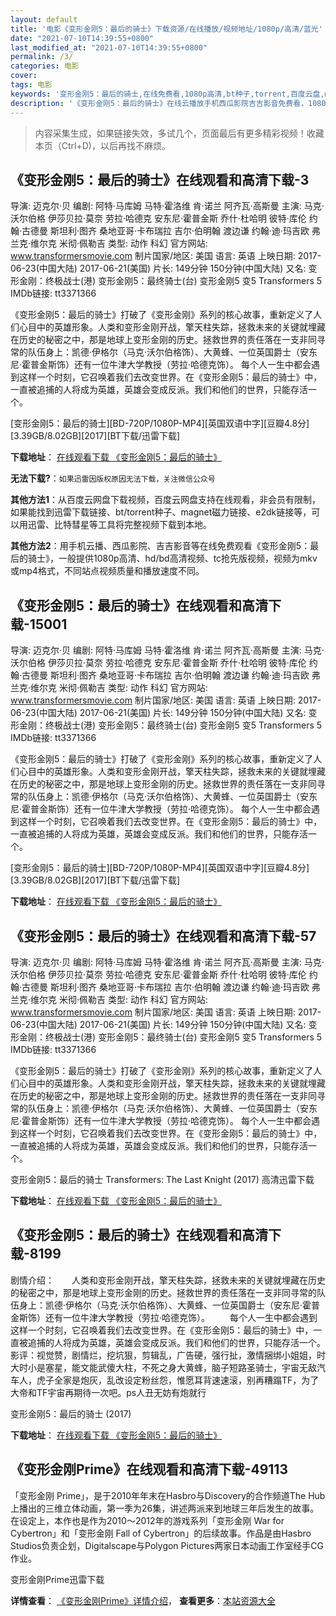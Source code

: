 ```yaml
---
layout: default
title: '电影《变形金刚5：最后的骑士》下载资源/在线播放/视频地址/1080p/高清/蓝光'
date: "2021-07-10T14:39:55+0800"
last_modified_at: "2021-07-10T14:39:55+0800"
permalink: /3/
categories: 电影
cover:
tags: 电影
keywords: '变形金刚5：最后的骑士,在线免费看,1080p高清,bt种子,torrent,百度云盘,magnet,磁力链,迅雷下载资源'
description: '《变形金刚5：最后的骑士》在线云播放手机西瓜影院吉吉影音免费看，1080p高清bd/hd未删减完整版和tc抢先枪版，mkv/mp4格式，附带bt/torrent种子、magnet/磁力链、百度云盘、网盘资源迅雷下载链接'
---
```


>内容采集生成，如果链接失效，多试几个，页面最后有更多精彩视频！收藏本页（Ctrl+D)，以后再找不麻烦。


## 《变形金刚5：最后的骑士》在线观看和高清下载-3

导演: 迈克尔·贝 编剧: 阿特·马库姆 马特·霍洛维 肯·诺兰 阿齐瓦·高斯曼 主演: 马克·沃尔伯格 伊莎贝拉·莫奈 劳拉·哈德克 安东尼·霍普金斯 乔什·杜哈明 彼特·库伦 约翰·古德曼 斯坦利·图齐 桑地亚哥·卡布瑞拉 吉尔·伯明翰 渡边谦 约翰·迪·玛吉欧 弗兰克·维尔克 米彻·佩勒吉 类型: 动作 科幻 官方网站: www.transformersmovie.com 制片国家/地区: 美国 语言: 英语 上映日期: 2017-06-23(中国大陆) 2017-06-21(美国) 片长: 149分钟 150分钟(中国大陆) 又名: 变形金刚：终极战士(港) 变形金刚5：最终骑士(台) 变形金刚5 变5 Transformers 5 IMDb链接: tt3371366

《变形金刚5：最后的骑士》打破了《变形金刚》系列的核心故事，重新定义了人们心目中的英雄形象。人类和变形金刚开战，擎天柱失踪，拯救未来的关键就埋藏在历史的秘密之中，那是地球上变形金刚的历史。拯救世界的责任落在一支非同寻常的队伍身上：凯德·伊格尔（马克·沃尔伯格饰）、大黄蜂、一位英国爵士（安东尼·霍普金斯饰）还有一位牛津大学教授（劳拉·哈德克饰）。 每个人一生中都会遇到这样一个时刻，它召唤着我们去改变世界。在《变形金刚5：最后的骑士》中，一直被追捕的人将成为英雄，英雄会变成反派。我们和他们的世界，只能存活一个。


[变形金刚5：最后的骑士][BD-720P/1080P-MP4][英国双语中字][豆瓣4.8分][3.39GB/8.02GB][2017][BT下载/迅雷下载]

**下载地址**： [在线观看下载 《变形金刚5：最后的骑士》](https://www.btdx8.com/torrent/bxjg5zhdqs_2017.html) 


**无法下载?**：`如果迅雷因版权原因无法下载，关注微信公众号 `

**其他方法1**：从百度云网盘下载视频，百度云网盘支持在线观看，非会员有限制，如果能找到迅雷下载链接、bt/torrent种子、magnet磁力链接、e2dk链接等，可以用迅雷、比特彗星等工具将完整视频下载到本地。

**其他方法2**：用手机云播、西瓜影院、吉吉影音等在线免费观看《变形金刚5：最后的骑士》，一般提供1080p高清、hd/bd高清视频、tc抢先版视频，视频为mkv或mp4格式，不同站点视频质量和播放速度不同。


## 《变形金刚5：最后的骑士》在线观看和高清下载-15001

导演: 迈克尔·贝 编剧: 阿特·马库姆 马特·霍洛维 肯·诺兰 阿齐瓦·高斯曼 主演: 马克·沃尔伯格 伊莎贝拉·莫奈 劳拉·哈德克 安东尼·霍普金斯 乔什·杜哈明 彼特·库伦 约翰·古德曼 斯坦利·图齐 桑地亚哥·卡布瑞拉 吉尔·伯明翰 渡边谦 约翰·迪·玛吉欧 弗兰克·维尔克 米彻·佩勒吉 类型: 动作 科幻 官方网站: www.transformersmovie.com 制片国家/地区: 美国 语言: 英语 上映日期: 2017-06-23(中国大陆) 2017-06-21(美国) 片长: 149分钟 150分钟(中国大陆) 又名: 变形金刚：终极战士(港) 变形金刚5：最终骑士(台) 变形金刚5 变5 Transformers 5 IMDb链接: tt3371366

《变形金刚5：最后的骑士》打破了《变形金刚》系列的核心故事，重新定义了人们心目中的英雄形象。人类和变形金刚开战，擎天柱失踪，拯救未来的关键就埋藏在历史的秘密之中，那是地球上变形金刚的历史。拯救世界的责任落在一支非同寻常的队伍身上：凯德·伊格尔（马克·沃尔伯格饰）、大黄蜂、一位英国爵士（安东尼·霍普金斯饰）还有一位牛津大学教授（劳拉·哈德克饰）。 每个人一生中都会遇到这样一个时刻，它召唤着我们去改变世界。在《变形金刚5：最后的骑士》中，一直被追捕的人将成为英雄，英雄会变成反派。我们和他们的世界，只能存活一个。


[变形金刚5：最后的骑士][BD-720P/1080P-MP4][英国双语中字][豆瓣4.8分][3.39GB/8.02GB][2017][BT下载/迅雷下载]

**下载地址**： [在线观看下载 《变形金刚5：最后的骑士》](https://www.btdx8.com/torrent/bxjg5zhdqs_2017.html) 


## 《变形金刚5：最后的骑士》在线观看和高清下载-57

导演: 迈克尔·贝 编剧: 阿特·马库姆 马特·霍洛维 肯·诺兰 阿齐瓦·高斯曼 主演: 马克·沃尔伯格 伊莎贝拉·莫奈 劳拉·哈德克 安东尼·霍普金斯 乔什·杜哈明 彼特·库伦 约翰·古德曼 斯坦利·图齐 桑地亚哥·卡布瑞拉 吉尔·伯明翰 渡边谦 约翰·迪·玛吉欧 弗兰克·维尔克 米彻·佩勒吉 类型: 动作 科幻 官方网站: www.transformersmovie.com 制片国家/地区: 美国 语言: 英语 上映日期: 2017-06-23(中国大陆) 2017-06-21(美国) 片长: 149分钟 150分钟(中国大陆) 又名: 变形金刚：终极战士(港) 变形金刚5：最终骑士(台) 变形金刚5 变5 Transformers 5 IMDb链接: tt3371366

《变形金刚5：最后的骑士》打破了《变形金刚》系列的核心故事，重新定义了人们心目中的英雄形象。人类和变形金刚开战，擎天柱失踪，拯救未来的关键就埋藏在历史的秘密之中，那是地球上变形金刚的历史。拯救世界的责任落在一支非同寻常的队伍身上：凯德·伊格尔（马克·沃尔伯格饰）、大黄蜂、一位英国爵士（安东尼·霍普金斯饰）还有一位牛津大学教授（劳拉·哈德克饰）。 每个人一生中都会遇到这样一个时刻，它召唤着我们去改变世界。在《变形金刚5：最后的骑士》中，一直被追捕的人将成为英雄，英雄会变成反派。我们和他们的世界，只能存活一个。


变形金刚5：最后的骑士 Transformers: The Last Knight (2017) 高清迅雷下载

**下载地址**： [在线观看下载 《变形金刚5：最后的骑士》](https://www.xl720.com/thunder/25451.html) 


## 《变形金刚5：最后的骑士》在线观看和高清下载-8199

剧情介绍：　　人类和变形金刚开战，擎天柱失踪，拯救未来的关键就埋藏在历史的秘密之中，那是地球上变形金刚的历史。拯救世界的责任落在一支非同寻常的队伍身上：凯德·伊格尔（马克·沃尔伯格饰）、大黄蜂、一位英国爵士（安东尼·霍普金斯饰）还有一位牛津大学教授（劳拉·哈德克饰）。 　　每个人一生中都会遇到这样一个时刻，它召唤着我们去改变世界。在《变形金刚5：最后的骑士》中，一直被追捕的人将成为英雄，英雄会变成反派。我们和他们的世界，只能存活一个。 影评：视觉赞，剧情烂，挖坑狠，剪辑乱，广告硬，强行扯，激情捆绑小姐姐，时大时小是塞星，能文能武傻大柱，不死之身大黄蜂，脑子短路圣骑士，宇宙无敌汽车人，虎子全家是炮灰，乱改设定粉丝怨，惟愿耳背速速滚，别再糟蹋TF，为了大帝和TF宇宙再期待一次吧。ps人丑无妨有炮就行


变形金刚5：最后的骑士 (2017)

**下载地址**： [在线观看下载 《变形金刚5：最后的骑士》](https://www.btbtdy.me/btdy/dy11065.html) 


## 《变形金刚Prime》在线观看和高清下载-49113

「变形金刚 Prime」，是于2010年年末在Hasbro与Discovery的合作频道The Hub上播出的三维立体动画，第一季为26集，讲述两派来到地球三年后发生的故事。在设定上，本作也是作为2010～2012年的游戏系列「变形金刚 War for Cybertron」和「变形金刚 Fall of Cybertron」的后续故事。作品是由Hasbro Studios负责企划，Digitalscape与Polygon Pictures两家日本动画工作室经手CG作业。


变形金刚Prime迅雷下载

**详情查看**： [《变形金刚Prime》详情介绍](/movie/49113/)， **查看更多**：[本站资源大全](/movie/t/all/)

